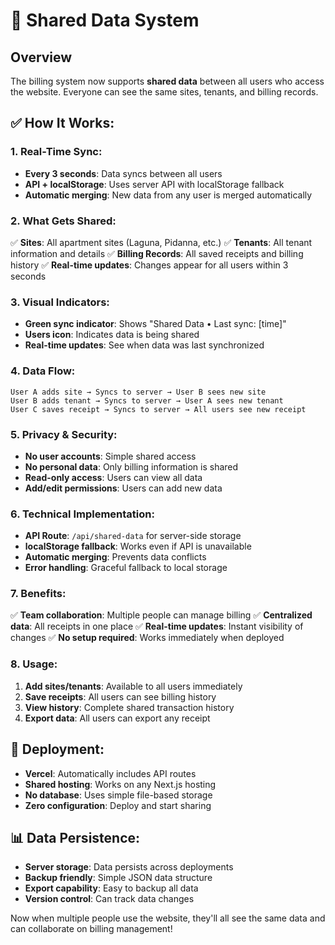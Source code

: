 # 🔄 Shared Data System

## Overview
The billing system now supports **shared data** between all users who access the website. Everyone can see the same sites, tenants, and billing records.

## ✅ **How It Works:**

### **1. Real-Time Sync:**
- **Every 3 seconds**: Data syncs between all users
- **API + localStorage**: Uses server API with localStorage fallback
- **Automatic merging**: New data from any user is merged automatically

### **2. What Gets Shared:**
✅ **Sites**: All apartment sites (Laguna, Pidanna, etc.)
✅ **Tenants**: All tenant information and details
✅ **Billing Records**: All saved receipts and billing history
✅ **Real-time updates**: Changes appear for all users within 3 seconds

### **3. Visual Indicators:**
- **Green sync indicator**: Shows "Shared Data • Last sync: [time]"
- **Users icon**: Indicates data is being shared
- **Real-time updates**: See when data was last synchronized

### **4. Data Flow:**
```
User A adds site → Syncs to server → User B sees new site
User B adds tenant → Syncs to server → User A sees new tenant
User C saves receipt → Syncs to server → All users see new receipt
```

### **5. Privacy & Security:**
- **No user accounts**: Simple shared access
- **No personal data**: Only billing information is shared
- **Read-only access**: Users can view all data
- **Add/edit permissions**: Users can add new data

### **6. Technical Implementation:**
- **API Route**: `/api/shared-data` for server-side storage
- **localStorage fallback**: Works even if API is unavailable
- **Automatic merging**: Prevents data conflicts
- **Error handling**: Graceful fallback to local storage

### **7. Benefits:**
✅ **Team collaboration**: Multiple people can manage billing
✅ **Centralized data**: All receipts in one place
✅ **Real-time updates**: Instant visibility of changes
✅ **No setup required**: Works immediately when deployed

### **8. Usage:**
1. **Add sites/tenants**: Available to all users immediately
2. **Save receipts**: All users can see billing history
3. **View history**: Complete shared transaction history
4. **Export data**: All users can export any receipt

## 🚀 **Deployment:**
- **Vercel**: Automatically includes API routes
- **Shared hosting**: Works on any Next.js hosting
- **No database**: Uses simple file-based storage
- **Zero configuration**: Deploy and start sharing

## 📊 **Data Persistence:**
- **Server storage**: Data persists across deployments
- **Backup friendly**: Simple JSON data structure
- **Export capability**: Easy to backup all data
- **Version control**: Can track data changes

Now when multiple people use the website, they'll all see the same data and can collaborate on billing management! 